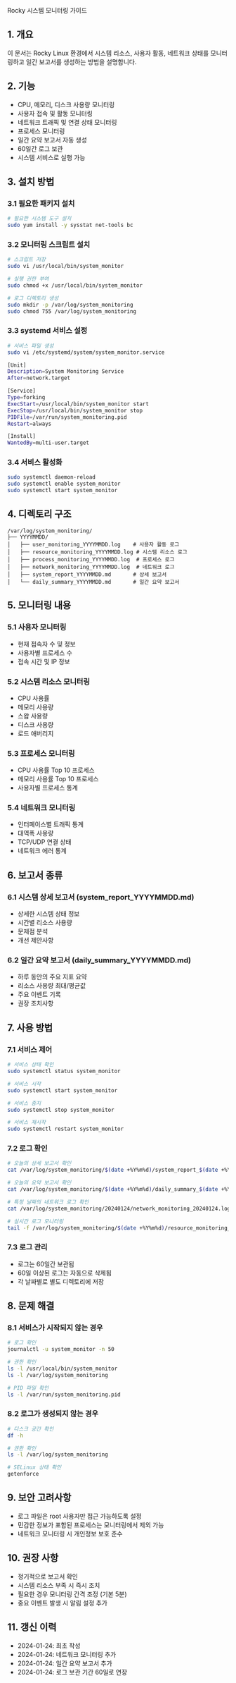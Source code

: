  Rocky 시스템 모니터링 가이드

## 1. 개요
이 문서는 Rocky Linux 환경에서 시스템 리소스, 사용자 활동, 네트워크 상태를 모니터링하고 일간 보고서를 생성하는 방법을 설명합니다.

## 2. 기능
- CPU, 메모리, 디스크 사용량 모니터링
- 사용자 접속 및 활동 모니터링
- 네트워크 트래픽 및 연결 상태 모니터링
- 프로세스 모니터링
- 일간 요약 보고서 자동 생성
- 60일간 로그 보관
- 시스템 서비스로 실행 가능

## 3. 설치 방법

### 3.1 필요한 패키지 설치
```bash
# 필요한 시스템 도구 설치
sudo yum install -y sysstat net-tools bc
```

### 3.2 모니터링 스크립트 설치
```bash
# 스크립트 저장
sudo vi /usr/local/bin/system_monitor

# 실행 권한 부여
sudo chmod +x /usr/local/bin/system_monitor

# 로그 디렉토리 생성
sudo mkdir -p /var/log/system_monitoring
sudo chmod 755 /var/log/system_monitoring
```

### 3.3 systemd 서비스 설정
```bash
# 서비스 파일 생성
sudo vi /etc/systemd/system/system_monitor.service

[Unit]
Description=System Monitoring Service
After=network.target

[Service]
Type=forking
ExecStart=/usr/local/bin/system_monitor start
ExecStop=/usr/local/bin/system_monitor stop
PIDFile=/var/run/system_monitoring.pid
Restart=always

[Install]
WantedBy=multi-user.target
```

### 3.4 서비스 활성화
```bash
sudo systemctl daemon-reload
sudo systemctl enable system_monitor
sudo systemctl start system_monitor
```

## 4. 디렉토리 구조
```
/var/log/system_monitoring/
├── YYYYMMDD/
│   ├── user_monitoring_YYYYMMDD.log    # 사용자 활동 로그
│   ├── resource_monitoring_YYYYMMDD.log # 시스템 리소스 로그
│   ├── process_monitoring_YYYYMMDD.log  # 프로세스 로그
│   ├── network_monitoring_YYYYMMDD.log  # 네트워크 로그
│   ├── system_report_YYYYMMDD.md       # 상세 보고서
│   └── daily_summary_YYYYMMDD.md       # 일간 요약 보고서
```

## 5. 모니터링 내용

### 5.1 사용자 모니터링
- 현재 접속자 수 및 정보
- 사용자별 프로세스 수
- 접속 시간 및 IP 정보

### 5.2 시스템 리소스 모니터링
- CPU 사용률
- 메모리 사용량
- 스왑 사용량
- 디스크 사용량
- 로드 애버리지

### 5.3 프로세스 모니터링
- CPU 사용률 Top 10 프로세스
- 메모리 사용률 Top 10 프로세스
- 사용자별 프로세스 통계

### 5.4 네트워크 모니터링
- 인터페이스별 트래픽 통계
- 대역폭 사용량
- TCP/UDP 연결 상태
- 네트워크 에러 통계

## 6. 보고서 종류

### 6.1 시스템 상세 보고서 (system_report_YYYYMMDD.md)
- 상세한 시스템 상태 정보
- 시간별 리소스 사용량
- 문제점 분석
- 개선 제안사항

### 6.2 일간 요약 보고서 (daily_summary_YYYYMMDD.md)
- 하루 동안의 주요 지표 요약
- 리소스 사용량 최대/평균값
- 주요 이벤트 기록
- 권장 조치사항

## 7. 사용 방법

### 7.1 서비스 제어
```bash
# 서비스 상태 확인
sudo systemctl status system_monitor

# 서비스 시작
sudo systemctl start system_monitor

# 서비스 중지
sudo systemctl stop system_monitor

# 서비스 재시작
sudo systemctl restart system_monitor
```

### 7.2 로그 확인
```bash
# 오늘의 상세 보고서 확인
cat /var/log/system_monitoring/$(date +%Y%m%d)/system_report_$(date +%Y%m%d).md

# 오늘의 요약 보고서 확인
cat /var/log/system_monitoring/$(date +%Y%m%d)/daily_summary_$(date +%Y%m%d).md

# 특정 날짜의 네트워크 로그 확인
cat /var/log/system_monitoring/20240124/network_monitoring_20240124.log

# 실시간 로그 모니터링
tail -f /var/log/system_monitoring/$(date +%Y%m%d)/resource_monitoring_$(date +%Y%m%d).log
```

### 7.3 로그 관리
- 로그는 60일간 보관됨
- 60일 이상된 로그는 자동으로 삭제됨
- 각 날짜별로 별도 디렉토리에 저장

## 8. 문제 해결

### 8.1 서비스가 시작되지 않는 경우
```bash
# 로그 확인
journalctl -u system_monitor -n 50

# 권한 확인
ls -l /usr/local/bin/system_monitor
ls -l /var/log/system_monitoring

# PID 파일 확인
ls -l /var/run/system_monitoring.pid
```

### 8.2 로그가 생성되지 않는 경우
```bash
# 디스크 공간 확인
df -h

# 권한 확인
ls -l /var/log/system_monitoring

# SELinux 상태 확인
getenforce
```

## 9. 보안 고려사항
- 로그 파일은 root 사용자만 접근 가능하도록 설정
- 민감한 정보가 포함된 프로세스는 모니터링에서 제외 가능
- 네트워크 모니터링 시 개인정보 보호 준수

## 10. 권장 사항
- 정기적으로 보고서 확인
- 시스템 리소스 부족 시 즉시 조치
- 필요한 경우 모니터링 간격 조정 (기본 5분)
- 중요 이벤트 발생 시 알림 설정 추가

## 11. 갱신 이력
- 2024-01-24: 최초 작성
- 2024-01-24: 네트워크 모니터링 추가
- 2024-01-24: 일간 요약 보고서 추가
- 2024-01-24: 로그 보관 기간 60일로 연장
